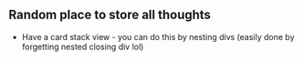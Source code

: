 ## Random place to store all thoughts
- Have a card stack view - you can do this by nesting divs (easily done by forgetting nested closing div lol)
